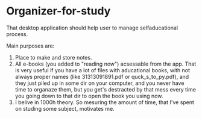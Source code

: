 # Organizer-for-study

That desktop application should help user to manage selfaducational process.

Main purposes are:
1. Place to make and store notes.
2. All e-books (you added to "reading now") acsessable from the app. That is very useful if you have a lot of files with aducational books, with not always proper names 
(like 31313091891.pdf or quck_s_to_py.pdf), and they just piled up in some dir on your computer, and you never have time to organaze them, but you get's destracted by that
mess every time you going down to that dir to open the book you using now.
3. I belive in 1000h theory. So mesuring the amount of time, that I've spent on studing some subject, motivates me.

